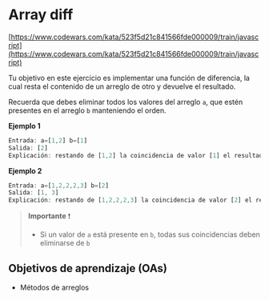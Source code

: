 # Array diff

[https://www.codewars.com/kata/523f5d21c841566fde000009/train/javascript](https://www.codewars.com/kata/523f5d21c841566fde000009/train/javascript)

Tu objetivo en este ejercicio es implementar una función de diferencia, la cual resta el contenido de un arreglo de otro y devuelve el resultado.
  
Recuerda que debes eliminar todos los valores del arreglo `a`, que estén presentes en el arreglo `b` manteniendo el orden.

__Ejemplo 1__

```js
Entrada: a=[1,2] b=[1]
Salida: [2]
Explicación: restando de [1,2] la coincidencia de valor [1] el resultado es [2]
```
__Ejemplo 2__

```js
Entrada: a=[1,2,2,2,3] b=[2]
Salida: [1, 3]
Explicación: restando de [1,2,2,2,3] la coincidencia de valor [2] el resultado es [1, 3]
```  
> __Importante__ ❗
>
> - Si un valor de `a` está presente en `b`, todas sus coincidencias deben eliminarse de `b`



## Objetivos de aprendizaje (OAs)

- Métodos de arreglos
